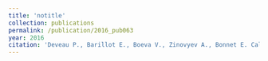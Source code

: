 ```yaml
---
title: 'notitle'
collection: publications
permalink: /publication/2016_pub063
year: 2016
citation: 'Deveau P., Barillot E., Boeva V., Zinovyev A., Bonnet E. Calculating Biological Module Enrichment or Depletion and Visualizing Data on Large-scale Molecular Maps with ACSNMineR and RNaviCell Packages. <i>R journal</i> 2016, 8:293-306.'
---
```


